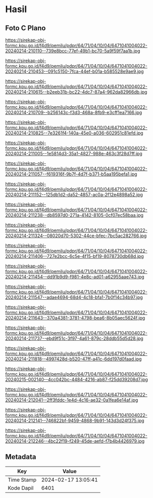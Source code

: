 # Hasil

## Foto C Plano

https://sirekap-obj-formc.kpu.go.id/f4d9/pemilu/pdpr/64/71/04/10/04/6471041004022-20240214-210110--739e8bcc-77ef-49b1-bc70-5a9f59f7aa1b.jpg

https://sirekap-obj-formc.kpu.go.id/f4d9/pemilu/pdpr/64/71/04/10/04/6471041004022-20240214-210453--091c5150-7fca-44ef-b01a-b585528e9ae9.jpg

https://sirekap-obj-formc.kpu.go.id/f4d9/pemilu/pdpr/64/71/04/10/04/6471041004022-20240214-210615--b2eeb31b-bc22-4dc7-87a4-962da82966db.jpg

https://sirekap-obj-formc.kpu.go.id/f4d9/pemilu/pdpr/64/71/04/10/04/6471041004022-20240214-210709--b256143c-f3d3-468a-8fb9-e3cff1ea7166.jpg

https://sirekap-obj-formc.kpu.go.id/f4d9/pemilu/pdpr/64/71/04/10/04/6471041004022-20240214-210825--7e3261f4-140a-45e0-a036-602951c81efd.jpg

https://sirekap-obj-formc.kpu.go.id/f4d9/pemilu/pdpr/64/71/04/10/04/6471041004022-20240214-211005--1e5814d3-35a1-4827-988e-463c3f28d7ff.jpg

https://sirekap-obj-formc.kpu.go.id/f4d9/pemilu/pdpr/64/71/04/10/04/6471041004022-20240214-211057--f619316f-9b7f-4d7f-b371-b5aa195befa1.jpg

https://sirekap-obj-formc.kpu.go.id/f4d9/pemilu/pdpr/64/71/04/10/04/6471041004022-20240214-211152--125db1d2-da52-4857-ac0a-2f12e4898a52.jpg

https://sirekap-obj-formc.kpu.go.id/f4d9/pemilu/pdpr/64/71/04/10/04/6471041004022-20240214-211238--db8597d0-271a-4142-8105-0cf07ec58baa.jpg

https://sirekap-obj-formc.kpu.go.id/f4d9/pemilu/pdpr/64/71/04/10/04/6471041004022-20240214-211324--08020d70-5302-44ce-bfec-7bc5ac282766.jpg

https://sirekap-obj-formc.kpu.go.id/f4d9/pemilu/pdpr/64/71/04/10/04/6471041004022-20240214-211406--727e2bcc-6c5e-4f15-bf19-8078730db68d.jpg

https://sirekap-obj-formc.kpu.go.id/f4d9/pemilu/pdpr/64/71/04/10/04/6471041004022-20240214-211454--dd91b9d9-f981-4e8c-ad01-a62955aae743.jpg

https://sirekap-obj-formc.kpu.go.id/f4d9/pemilu/pdpr/64/71/04/10/04/6471041004022-20240214-211547--adae4694-68d4-4c18-bfa1-7b0f14c34b97.jpg

https://sirekap-obj-formc.kpu.go.id/f4d9/pemilu/pdpr/64/71/04/10/04/6471041004022-20240214-211643--370a4381-3781-4798-bea6-8b05aec5624f.jpg

https://sirekap-obj-formc.kpu.go.id/f4d9/pemilu/pdpr/64/71/04/10/04/6471041004022-20240214-211737--ebd9f51c-3f97-4a61-879c-28ddb55d5d28.jpg

https://sirekap-obj-formc.kpu.go.id/f4d9/pemilu/pdpr/64/71/04/10/04/6471041004022-20240214-211818--4997428d-b520-47ff-a41c-6dd197d0faad.jpg

https://sirekap-obj-formc.kpu.go.id/f4d9/pemilu/pdpr/64/71/04/10/04/6471041004022-20240215-002140--4cc042bc-4484-4216-ab87-f25dd39208d7.jpg

https://sirekap-obj-formc.kpu.go.id/f4d9/pemilu/pdpr/64/71/04/10/04/6471041004022-20240214-212041--2ff3fddc-1e4d-4c16-ae32-0a1fea6e14af.jpg

https://sirekap-obj-formc.kpu.go.id/f4d9/pemilu/pdpr/64/71/04/10/04/6471041004022-20240214-212141--746822bf-9459-4868-9b91-143d3d24f375.jpg

https://sirekap-obj-formc.kpu.go.id/f4d9/pemilu/pdpr/64/71/04/10/04/6471041004022-20240214-212246--4bc22f19-f249-45de-aefd-f7b4b4426979.jpg


## Metadata

| Key        | Value               |
| ---------- | ------------------- |
| Time Stamp | 2024-02-17 13:05:41 |
| Kode Dapil | 6401                |




